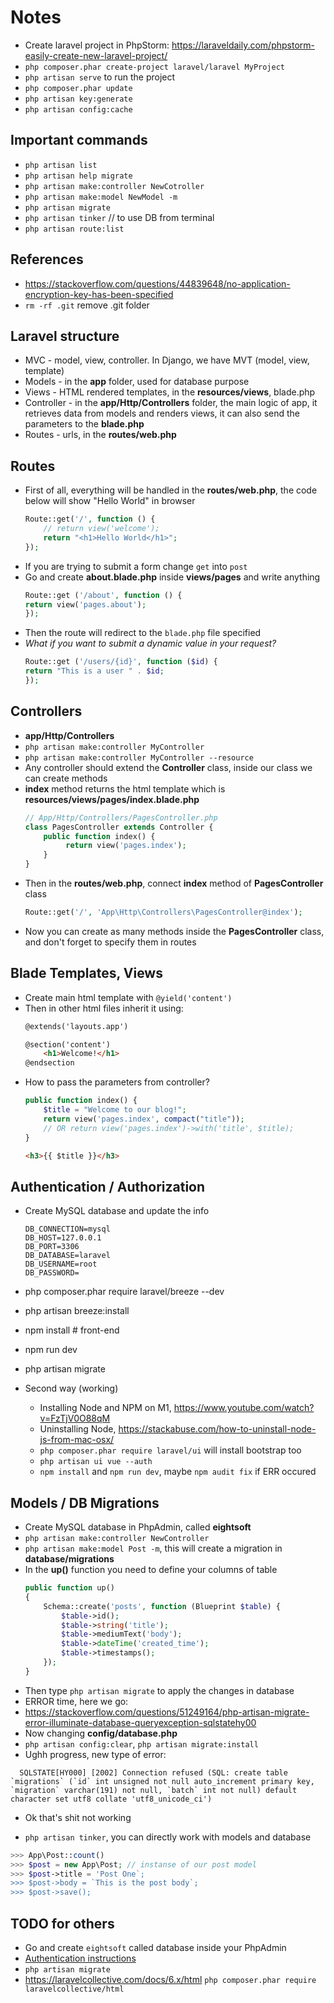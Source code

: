 # Notes

- Create laravel project in PhpStorm: https://laraveldaily.com/phpstorm-easily-create-new-laravel-project/
- `php composer.phar create-project laravel/laravel MyProject`
- `php artisan serve` to run the project
- `php composer.phar update`
- `php artisan key:generate`
- `php artisan config:cache`

## Important commands
- `php artisan list`
- `php artisan help migrate`
- `php artisan make:controller NewCotroller`
- `php artisan make:model NewModel -m`
- `php artisan migrate`
- `php artisan tinker` // to use DB from terminal
- `php artisan route:list`

## References
- https://stackoverflow.com/questions/44839648/no-application-encryption-key-has-been-specified
- `rm -rf .git` remove .git folder

## Laravel structure
- MVC - model, view, controller. In Django, we have MVT (model, view, template)
- Models - in the **app** folder, used for database purpose
- Views - HTML rendered templates, in the **resources/views**, blade.php
- Controller - in the **app/Http/Controllers** folder, the main logic of app, it retrieves data from models and renders views, it can also send the parameters to the **blade.php**
- Routes - urls, in the **routes/web.php**

## Routes
- First of all, everything will be handled in the **routes/web.php**, the code below will show "Hello World" in browser
    ```php
    Route::get('/', function () {
        // return view('welcome');
        return "<h1>Hello World</h1>";
    });
    ```
- If you are trying to submit a form change `get` into `post`
- Go and create **about.blade.php** inside **views/pages** and write anything
    ```php
    Route::get ('/about', function () {
    return view('pages.about');
    });
    ```
- Then the route will redirect to the `blade.php` file specified
- *What if you want to submit a dynamic value in your request?*
    ```php
    Route::get ('/users/{id}', function ($id) {
    return "This is a user " . $id;
    });
    ```

## Controllers
- **app/Http/Controllers** 
- `php artisan make:controller MyController`
- `php artisan make:controller MyController --resource `
- Any controller should extend the **Controller** class, inside our class we can create methods
- **index** method returns the html template which is **resources/views/pages/index.blade.php**
    ```php
    // App/Http/Controllers/PagesController.php
    class PagesController extends Controller {
        public function index() {
             return view('pages.index');
        }
    }
    ```
- Then in the **routes/web.php**, connect **index** method of **PagesController** class
    ```php
    Route::get('/', 'App\Http\Controllers\PagesController@index');
    ```
- Now you can create as many methods inside the **PagesController** class, and don't forget to specify them in routes 

## Blade Templates, Views
- Create main html template with `@yield('content')`
- Then in other html files inherit it using:
    ```html
    @extends('layouts.app')
    
    @section('content')
        <h1>Welcome!</h1>
    @endsection
    ```
- How to pass the parameters from controller?
    ```php
    public function index() {
        $title = "Welcome to our blog!";
        return view('pages.index', compact("title")); 
        // OR return view('pages.index')->with('title', $title); 
    }
    ```
    ```html
    <h3>{{ $title }}</h3>
    ```

## Authentication / Authorization
- Create MySQL database and update the info
    ```
    DB_CONNECTION=mysql
    DB_HOST=127.0.0.1
    DB_PORT=3306
    DB_DATABASE=laravel
    DB_USERNAME=root
    DB_PASSWORD=
    ```
- php composer.phar require laravel/breeze --dev
- php artisan breeze:install
- npm install # front-end
- npm run dev
- php artisan migrate

- Second way (working)
    - Installing Node and NPM on M1, https://www.youtube.com/watch?v=FzTjV0O88qM
    - Uninstalling Node, https://stackabuse.com/how-to-uninstall-node-js-from-mac-osx/
    - `php composer.phar require laravel/ui` will install bootstrap too
    - `php artisan ui vue --auth`
    - `npm install` and `npm run dev`, maybe `npm audit fix` if ERR occured
    
## Models / DB Migrations 
- Create MySQL database in PhpAdmin, called **eightsoft**
- `php artisan make:controller NewController`
- `php artisan make:model Post -m`, this will create a migration in **database/migrations**
- In the **up()** function you need to define your columns of table
    ```php
    public function up()
    {
        Schema::create('posts', function (Blueprint $table) {
            $table->id();
            $table->string('title');
            $table->mediumText('body');
            $table->dateTime('created_time');
            $table->timestamps();
        });
    }
    ```
- Then type `php artisan migrate` to apply the changes in database
- ERROR time, here we go:
- https://stackoverflow.com/questions/51249164/php-artisan-migrate-error-illuminate-database-queryexception-sqlstatehy00
- Now changing **config/database.php**
- `php artisan config:clear`, `php artisan migrate:install`
- Ughh progress, new type of error:
```
  SQLSTATE[HY000] [2002] Connection refused (SQL: create table `migrations` (`id` int unsigned not null auto_increment primary key, `migration` varchar(191) not null, `batch` int not null) default character set utf8 collate 'utf8_unicode_ci') 
```
- Ok that's shit not working

- `php artisan tinker`, you can directly work with models and database
```php 
>>> App\Post::count()
>>> $post = new App\Post; // instanse of our post model
>>> $post->title = 'Post One`;
>>> $post->body = `This is the post body`;
>>> $post->save();
```

## TODO for others
- Go and create `eightsoft` called database inside your PhpAdmin
- [Authentication instructions](#Authentication-/-Authorization)
- `php artisan migrate`
- https://laravelcollective.com/docs/6.x/html
  `php composer.phar require laravelcollective/html`
  

